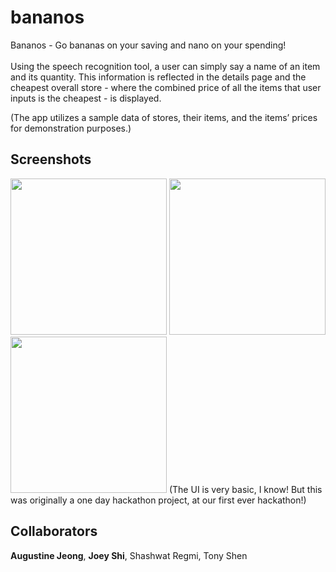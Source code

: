 # bananos
Bananos - Go bananas on your saving and nano on your spending! <br/> <br/>
Using the speech recognition tool, a user can simply say a name of an item and its quantity. This information is reflected in the details page and the cheapest overall store - where the combined price of all the items that user inputs is the cheapest - is displayed. 

(The app utilizes a sample data of stores, their items, and the items’ prices for demonstration purposes.)


## Screenshots

<div>
<img src="https://user-images.githubusercontent.com/14143525/80857175-dd5f7580-8c04-11ea-87b7-e43781587353.png" width="250">
<img src="https://user-images.githubusercontent.com/14143525/80857177-df293900-8c04-11ea-90f2-3ce3d213de9e.png" width="250">
<img src="https://user-images.githubusercontent.com/14143525/80857178-e05a6600-8c04-11ea-8229-c8ba9de93fb4.png" width="250">
(The UI is very basic, I know! But this was originally a one day hackathon project, at our first ever hackathon!)

## Collaborators
**Augustine Jeong**, **Joey Shi**, Shashwat Regmi, Tony Shen

